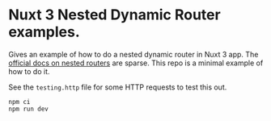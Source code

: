 # Nuxt 3 Nested Dynamic Router examples.

Gives an example of how to do a nested dynamic router in Nuxt 3 app.
The [official docs on nested routers](https://nuxt.com/docs/guide/directory-structure/server#nested-router) are sparse.
This repo is a minimal example of how to do it.

See the `testing.http` file for some HTTP requests to test this out.

```shell
npm ci
npm run dev
```
